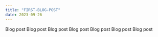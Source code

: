 ```yaml
---
title: "FIRST-BLOG-POST"
date: 2023-09-26
---
```

Blog post Blog post Blog post Blog post Blog post Blog post Blog post 
